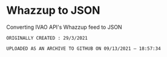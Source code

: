 
# Whazzup to JSON

Converting IVAO API's Whazzup feed to JSON

```ORIGINALLY CREATED : 29/3/2021```

`UPLOADED AS AN ARCHIVE TO GITHUB ON 09/13/2021 — 18:57:34`